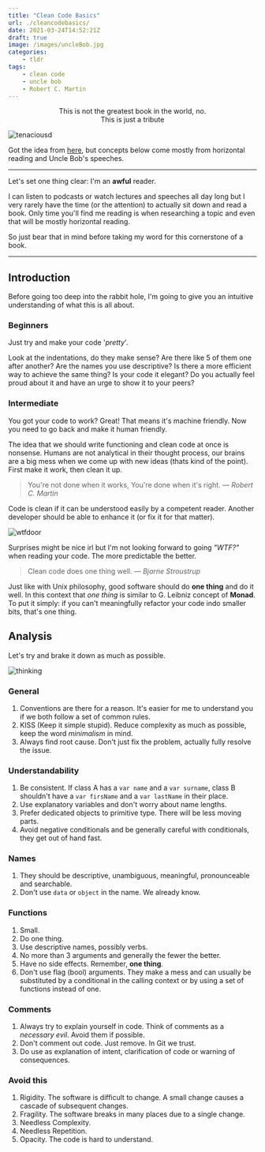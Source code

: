 ```yaml
---
title: "Clean Code Basics"
url: ./cleancodebasics/
date: 2021-03-24T14:52:21Z
draft: true
image: /images/uncleBob.jpg
categories:
    - tldr
tags:
    - clean code
    - uncle bob
    - Robert C. Martin
---
```


<!--more-->

<p align="center">
	This is not the greatest book in the world, no.
	<br>
	This is just a tribute
</p>

![tenaciousd](../../../images/tenacious.gif)

Got the idea from [here](https://gist.github.com/wojteklu/73c6914cc446146b8b533c0988cf8d29), but concepts below come mostly from horizontal reading and Uncle Bob's speeches.

---

Let's set one thing clear: I'm an **awful** reader.

I can listen to podcasts or watch lectures and speeches all day long but I very rarely have the time (or the attention) to actually sit down and read a book.
Only time you'll find me reading is when researching a topic and even that will be mostly horizontal reading.

So just bear that in mind before taking my word for this cornerstone of a book.

---

## Introduction

Before going too deep into the rabbit hole, I'm going to give you an intuitive understanding of what this is all about.

### Beginners

Just try and make your code '_pretty_'.

Look at the indentations, do they make sense? Are there like 5 of them one after another? Are the names you use descriptive? Is there a more efficient way to achieve the same thing? Is your code it elegant?
Do you actually feel proud about it and have an urge to show it to your peers?

### Intermediate

You got your code to work? Great! That means it's machine friendly. Now you need to go back and make it human friendly.

The idea that we should write functioning and clean code at once is nonsense. Humans are not analytical in their thought process, our brains are a big mess when we come up with new ideas (thats kind of the point). First make it work, then clean it up.

> You're not done when it works, You're done when it's right.
> — <cite>Robert C. Martin<cite>

Code is clean if it can be understood easily by a competent reader. Another developer should be able to enhance it (or fix it for that matter).

![wtfdoor](../../../images/wtfdoor.png)

Surprises might be nice irl but I'm not looking forward to going _"WTF?"_ when reading your code. The more predictable the better.

> Clean code does one thing well.
> — <cite>Bjarne Stroustrup <cite>

Just like with Unix philosophy, good software should do **one thing** and do it well.
In this context that _one thing_ is similar to G. Leibniz concept of **Monad**.
To put it simply: if you can't meaningfully refactor your code indo smaller bits, that's one thing.

## Analysis

Let's try and brake it down as much as possible.

![thinking](../../../images/thinking.gif)

### General

1. Conventions are there for a reason. It's easier for me to understand you if we both follow a set of common rules.
2. KISS (Keep it simple stupid). Reduce complexity as much as possible, keep the word _minimalism_ in mind.
3. Always find root cause. Don't just fix the problem, actually fully resolve the issue.

### Understandability

1. Be consistent. If class A has a `var name` and a `var surname`, class B shouldn't have a `var firsName` and a `var lastName` in their place.
2. Use explanatory variables and don't worry about name lengths.
3. Prefer dedicated objects to primitive type. There will be less moving parts.
4. Avoid negative conditionals and be generally careful with conditionals, they get out of hand fast.

### Names

1. They should be descriptive, unambiguous, meaningful, pronounceable and searchable.
2. Don't use `data` or `object` in the name. We already know.

### Functions

1. Small.
2. Do one thing.
3. Use descriptive names, possibly verbs.
4. No more than 3 arguments and generally the fewer the better.
5. Have no side effects. Remember, **one thing**.
6. Don't use flag (bool) arguments. They make a mess and can usually be substituted by a conditional in the calling context or by using a set of functions instead of one.

### Comments

1. Always try to explain yourself in code. Think of comments as a _necessary evil_. Avoid them if possible.
2. Don't comment out code. Just remove. In Git we trust.
3. Do use as explanation of intent, clarification of code or warning of consequences.

### Avoid this

1. Rigidity. The software is difficult to change. A small change causes a cascade of subsequent changes.
2. Fragility. The software breaks in many places due to a single change.
3. Needless Complexity.
4. Needless Repetition.
5. Opacity. The code is hard to understand.

